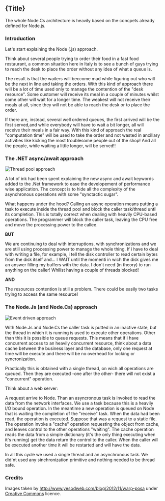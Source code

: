 <!--settings(
title=Node.Cs Architecture
description=Node.Cs Architecture.
)-->

## {Title}

The whole Node.Cs architecture is heavily based on the concpets already defined for Node.js.

### Introduction

Let's start explaining the Node (.js) approach.

Think about several people trying to order their food in a fast food restaurant, a common situation here in Italy
is to see a bunch of guys trying to reach the desk to place the order without any idea of what a queue is.

The result is that the waiters will beccome mad while figuring out who will be the next in line and taking the orders.
With this kind of approach there will be a lot of time used only to manage the contention of the "desk resource".
Some customer will receive its meal in a couple of minutes whilst some other will wait for a longer time. The
weakest will not receive their meals at all, since they will not be able to reach the desk or to place the order.

If there are, instead, several well ordered queues, the first arrived will be the first served,and while everybody
will have to wait a bit longer, all will receive their meals in a fair way.
With this kind of approach the real "computation time" will be used to take the order and not wasted in ancillary
activities like kicking the most troublesome people out of the shop! And all the people, while waiting a little longer,
will be served!!

### The .NET async/await approach

![Thread pool approach]({This}multithread.png)

A lot of ink had been spent explaining the new async and await keywords added to the .Net framework to ease the
developement of performance wise application. The concept is to hide all the complexity of the asynchronous operations
with some "synctactic sugar". 

What happens under the hood? Calling an async operation means putting a task to execute inside the thread pool and block
the caller task/thread until its completion. This is totally correct when dealing with heavily CPU-based operations.
The programmer will block the caller task, leaving the CPU free and move the processing power to the callee. 

__BUT__

We are continuing to deal with interruptions, with synchronizations and we are still using processing power to
manage the whole thing. If i have to deal with writing a file, for example, i tell the disk controller to read certain
bytes from the disk itself and... I WAIT until the momenti in wich the disk gives me an answer filling my buffers
with the data. I don't need (in theory) to run anything on the caller! Whilist having a couple of threads blocked!

__AND__

The resources contention is still a problem. There could be easily two tasks trying to access the same resource!

### The Node.Js (and Node.Cs) approach

![Event driven approach]({This}eventdriven.png)

With Node.Js and Node.Cs the caller task is putted in an inactive state, but the thread in which it is running is used 
to execute other operations. Other than this it is possible to queue requests. This means that if i have concurrent access
to an heavily concurrent resource, think about a data cache between the business layer and the database, only one request at 
time will be execute and there will be no overhead for locking or syncronization.

Practically this is obtained with a single thread, on wich all operations are queued. Then they are executed -one after the other-
there will not exist a "concurrent" operation.

Think about a web server:

A request arrive to Node. Than an asyncronous task is invoked to read the data from the network interfaces. We use a task
because this is a heavily I/O bound operation. In the meantime a new operation is queued on Node that is waiting the 
completion of the "receive" task.
When the data had been read, the operation is executed. Suppose that was a request to a static file. The operation invoke
a "cache" operation requesting the object from cache, and leaves control to the other operations "waiting". 
The cache operation reads the data from a simple dictionary (it's the only thing executing when it's running) get the data 
return the control to the caller. When the caller will be executed another time it will be restarted and will have
the data.

In all this cycle we used a single thread and an asynchronous task. We did'nt used any sinchronization primitive and
nothing needed to be thread safe.

### Credits

Images taken by http://www.yesodweb.com/blog/2012/11/warp-posa under [Creative Commons](http://creativecommons.org/licenses/by/4.0/) licence.